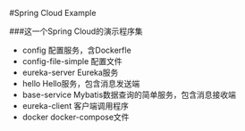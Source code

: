 #Spring Cloud Example

###这一个Spring Cloud的演示程序集

- config 配置服务，含Dockerfle
- config-file-simple 配置文件
- eureka-server Eureka服务
- hello Hello服务，包含消息发送端
- base-service Mybatis数据查询的简单服务，包含消息接收端
- eureka-client 客户端调用程序
- docker docker-compose文件
